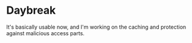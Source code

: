 # Daybreak
It's basically usable now, and I'm working on the caching and protection against malicious access parts.
